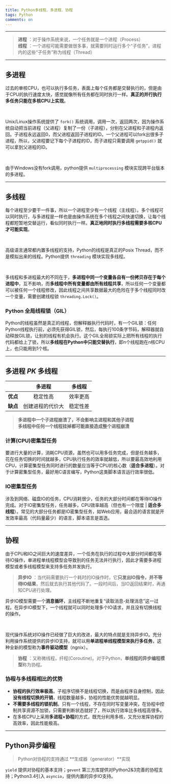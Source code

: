 ```yaml
---
title: Python多线程、多进程、协程
tags: Python
comments: on
---
```



----------

> **进程** ：对于操作系统来说，一个任务就是一个进程（Process）   
> **线程** ：一个进程可能需要做很多事，就需要同时运行多个“子任务”，进程内的这些“子任务”称为线程（Thread）

----------

## **多进程**   
过去的单核CPU，也可以执行多任务，表面上每个任务都是交替执行的，但是由于CPU的执行速度太快，感觉就像所有任务都在同时执行一样。**真正的并行执行多任务只能在多核CPU上实现**。

<br>

Unix/Linux操作系统提供了 `fork()` 系统调用，调用一次，返回两次，因为操作系统自动把当前进程（父进程）复制了一份（子进程），分别在父进程和子进程内返回。子进程永远返回0，而父进程返回子进程的ID。一个父进程可以fork出很多子进程，所以，父进程要记下每个子进程的ID，而子进程只需要调用 `getppid()` 就可以拿到父进程的ID。

<br>

由于Windows没有fork调用，python提供 `multiprocessing` 模块实现跨平台版本的多进程。

----

## **多线程**
每个进程至少要干一件事，所以一个进程至少有一个线程（主线程）。多个线程可以同时执行，与多进程是一样也是由操作系统在多个线程之间快速切换，让每个线程都短暂地交替运行，看似同时执行一样。**真正地同时执行多线程需要多核CPU才可能实现**。

<br>

高级语言通常都内置多线程的支持，Python的线程是真正的Posix Thread，而不是模拟出来的线程。Python提供 `threading` 模块实现多线程。

<br>

多线程和多进程最大的不同在于，**多进程中同一个变量各自有一份拷贝存在于每个进程中**，互不影响，而**多线程中所有变量都由所有线程共享**，所以任何一个变量都可以被任何一个线程修改，因此线程之间共享数据最大的危险在于多个线程同时改一个变量，需要创建线程锁 `threading.Lock()`。

### Python 全局线程锁（GIL）
Python的线程虽然是真正的线程，但解释器执行代码时，有一个GIL锁：任何Python线程执行前，必须先获得GIL锁，然后，每执行100条字节码，解释器就自动释放GIL锁，让别的线程有机会执行。这个GIL全局锁实际上把所有线程的执行代码都给上了锁，所以**多线程在Python中只能交替执行**，即n个线程跑在n核CPU上，也只能用到1个核。

----

## **多进程 *PK* 多线程**
|          | 多进程 | 多线程 |
| :------: | :------: | :------: |
| **优点** | 稳定性高 | 效率更高 |
| **缺点** | 创建进程的代价大 | 稳定性差 |

>  **多进程中一个子进程崩溃了，不会影响主进程和其他子进程**   
>  **多线程中任何一个线程挂掉都可能直接造成整个进程崩溃**

### 计算(CPU)密集型任务
要进行大量的计算，消耗CPU资源，虽然也可以用多任务完成，但是任务越多，花在任务切换的时间就越多，CPU执行任务的效率就越低，所以要最高效地利用CPU，计算密集型任务同时进行的数量应当等于CPU的核心数（**适合多进程**）。对于计算密集型任务，最好用C语言编写，Python这类脚本语言运行效率很低。
### IO密集型任务
涉及到网络、磁盘IO的任务，CPU消耗很少，任务的大部分时间都在等待IO操作完成。对于IO密集型任务，任务越多，CPU效率越高（但也有一个限度 | **适合多线程**）。常见的大部分任务都是IO密集型任务，如Web应用，最合适的语言就是开发效率最高（代码量最少）的语言，脚本语言是首选。

----------

## **协程**
由于CPU和IO之间巨大的速度差异，一个任务在执行的过程中大部分时间都在等待IO操作，单进程单线程模型会导致别的任务无法并行执行，因此才需要多进程模型或者多线程模型来支持多任务并发执行。


> **异步IO** ：当代码需要执行一个耗时的IO操作时，它**只发出IO指令，并不等待IO结果**，然后就去执行其他代码了。一段时间后，当IO返回结果时，再通知CPU进行处理。


异步IO模型需要一个**消息循环**，主线程不断地重复“读取消息-处理消息”这一过程。在异步IO模型下，一个线程就可以同时处理多个IO请求，并且没有切换线程的操作。

<br>

现代操作系统对IO操作已经做了巨大的改进，最大的特点就是支持异步IO。充分利用操作系统提供的异步IO支持，就可以用**单进程单线程模型来执行多任务**，这种全新的模型称为**事件驱动模型**（ngnix）。
 
> **协程** ：又称微线程，纤程(Coroutine)。对于Python，**单线程的异步编程模型**称为协程。

### 协程与多线程相比的优势
- **协程的执行效率极高**。子程序切换不是线程切换，而是由程序自身控制，因此**没有线程切换的开销**，线程数量越多，协程的性能优势就越明显。
- **不需要多线程的锁机制**。只有一个线程，不存在同时写变量冲突，在协程中控制共享资源不加锁，只需要判断状态就好了，所以执行效率比多线程高很多。
- 在多核CPU上采用**多进程+协程**的方式，既充分利用多核，又充分发挥协程的高效率，因此性能极高。

----------

## **Python异步编程**
> Python对协程的支持通过 **生成器（generator）**实现

`yield` 提供对协程的基本支持；`gevent` 第三方库提供对Python2&3完善的协程支持；Python3.4引入 `asyncio`，提供内置的异步IO支持。